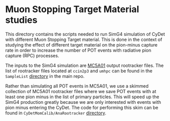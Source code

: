 # Muon Stopping Target Material studies

This directory contains the scripts needed to run SimG4 simulation of CyDet with different Muon Stopping Target material.
This is done in the context of studying the effect of different target material on the pion-minus capture rate in order 
to increase the number of POT events with radiative pion capture (RPC) processes.

The inputs to the SimG4 simulation are [MC5A01](https://gitlab.in2p3.fr/comet/ICEDUST_productions/-/wikis/MC5A01) output 
rootracker files. The list of rootracker files located at `ccin2p3` and `umhpc` can be found in the `SampleList` 
[directory](SampleList/) in the main repo.


Rather than simulating all POT events in MC5A01, we use a skimmed collection of MC5A01 rootracker files where we save 
POT events with at least one pion minus in the list of primary particles. This will speed up the SimG4 production 
greatly because we are only interested with events with pion minus entering the CyDet. The code for performing this 
skim can be found in `CyDetMomCalib/AnaRootracker` [directory](CyDetMomCalib/AnaRootracker).

